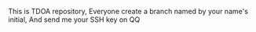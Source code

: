 This is TDOA repository, 
Everyone create a branch named by your name's initial,
And send me your SSH key on QQ
